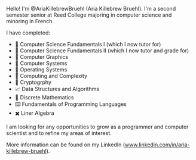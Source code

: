 Hello! I'm @AriaKillebrewBruehl (Aria Killebrew Bruehl). I'm a second semester senior at Reed College majoring in computer science and minoring in French.

I have completed:

 * :muscle: Computer Science Fundamentals I (which I now tutor for)
 * :mechanical_arm: Computer Science Fundamentals II (which I now tutor and grade for)
 * :art: Computer Graphics
 * :floppy_disk: Computer Systems
 * :minidisc: Operating Systems
 * :abacus: Computing and Complexity 
 * :closed_lock_with_key: Cryptogrphy 
 * :chart_with_upwards_trend:	 Data Structures and Algorithms 
 * :game_die: Discrete Mathematics
 * :keyboard: Fundamentals of Programming Languages
 * :heavy_multiplication_x: Liner Algebra

I am looking for any opportunities to grow as a programmer and computer scientist and to refine my areas of interest. 

More information can be found on my LinkedIn (www.linkedin.com/in/aria-killebrew-bruehl). 
